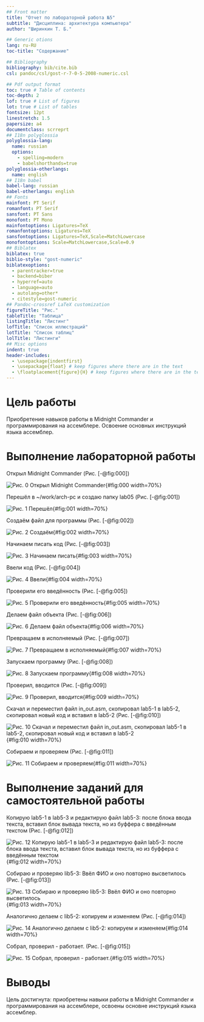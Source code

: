 ```yaml
---
## Front matter
title: "Отчет по лабораторной работа №5"
subtitle: "Дисциплина: архитектура компьютера"
author: "Ширинкин Т. Б."

## Generic otions
lang: ru-RU
toc-title: "Содержание"

## Bibliography
bibliography: bib/cite.bib
csl: pandoc/csl/gost-r-7-0-5-2008-numeric.csl

## Pdf output format
toc: true # Table of contents
toc-depth: 2
lof: true # List of figures
lot: true # List of tables
fontsize: 12pt
linestretch: 1.5
papersize: a4
documentclass: scrreprt
## I18n polyglossia
polyglossia-lang:
  name: russian
  options:
    - spelling=modern
    - babelshorthands=true
polyglossia-otherlangs:
  name: english
## I18n babel
babel-lang: russian
babel-otherlangs: english
## Fonts
mainfont: PT Serif
romanfont: PT Serif
sansfont: PT Sans
monofont: PT Mono
mainfontoptions: Ligatures=TeX
romanfontoptions: Ligatures=TeX
sansfontoptions: Ligatures=TeX,Scale=MatchLowercase
monofontoptions: Scale=MatchLowercase,Scale=0.9
## Biblatex
biblatex: true
biblio-style: "gost-numeric"
biblatexoptions:
  - parentracker=true
  - backend=biber
  - hyperref=auto
  - language=auto
  - autolang=other*
  - citestyle=gost-numeric
## Pandoc-crossref LaTeX customization
figureTitle: "Рис."
tableTitle: "Таблица"
listingTitle: "Листинг"
lofTitle: "Список иллюстраций"
lotTitle: "Список таблиц"
lolTitle: "Листинги"
## Misc options
indent: true
header-includes:
  - \usepackage{indentfirst}
  - \usepackage{float} # keep figures where there are in the text
  - \floatplacement{figure}{H} # keep figures where there are in the text
---
```


# Цель работы

Приобретение навыков работы в Midnight Commander и программирования на ассемблере. Освоение основных инструкций
языка ассемблер.

# Выполнение лабораторной работы

Открыл Midnight Commander (Рис. [-@fig:000])

![Рис. 0 Открыл Midnight Commander](image/0.png){#fig:000 width=70%}

Перешёл в  ~/work/arch-pc и создаю папку lab05 (Рис. [-@fig:001])

![Рис. 1 Перешёл](image/1.png){#fig:001 width=70%}

Создаём файл для программы (Рис. [-@fig:002])

![Рис. 2 Создаём](image/2.png){#fig:002 width=70%}

Начинаем писать код (Рис. [-@fig:003])

![Рис. 3 Начинаем писать](image/3.png){#fig:003 width=70%}

Ввели код (Рис. [-@fig:004])

![Рис. 4 Ввели](image/4.png){#fig:004 width=70%}

Проверили его введённость (Рис. [-@fig:005])

![Рис. 5 Проверили его введённость](image/5.png){#fig:005 width=70%}

Делаем файл объекта (Рис. [-@fig:006])

![Рис. 6 Делаем файл объекта](image/6.png){#fig:006 width=70%}

Превращаем в исполняемый (Рис. [-@fig:007])

![Рис. 7 Превращаем в исполняемый](image/7.png){#fig:007 width=70%}

Запускаем программу (Рис. [-@fig:008])

![Рис. 8 Запускаем программу](image/8.png){#fig:008 width=70%}

Проверил, вводится (Рис. [-@fig:009])

![Рис. 9 Проверил, вводится](image/9.png){#fig:009 width=70%}

Скачал и переместил файл in_out.asm, скопировал lab5-1 в lab5-2, скопировал новый код и вставил в lab5-2 (Рис. [-@fig:010])

![Рис. 10 Скачал и переместил файл in_out.asm, скопировал lab5-1 в lab5-2, скопировал новый код и вставил в lab5-2](image/10.png){#fig:010 width=70%}

Собираем и проверяем (Рис. [-@fig:011])

![Рис. 11 Собираем и проверяем](image/11.png){#fig:011 width=70%}

# Выполнение заданий для самостоятельной работы

Копирую lab5-1 в lab5-3 и редактирую файл lab5-3: после блока ввода текста, вставил блок вывада текста, но из буффера с введённым текстом (Рис. [-@fig:012])

![Рис. 12 Копирую lab5-1 в lab5-3 и редактирую файл lab5-3: после блока ввода текста, вставил блок вывада текста, но из буффера с введённым текстом](image/12.png){#fig:012 width=70%}

Собираю и проверяю lib5-3: Ввёл ФИО и оно повторно высветилось (Рис. [-@fig:013])

![Рис. 13 Собираю и проверяю lib5-3: Ввёл ФИО и оно повторно высветилось](image/13.png){#fig:013 width=70%}

Аналогично делаем с lib5-2: копируем и изменяем (Рис. [-@fig:014])

![Рис. 14 Аналогично делаем с lib5-2: копируем и изменяем](image/14.png){#fig:014 width=70%}

Собрал, проверил - работает. (Рис. [-@fig:015])

![Рис. 15 Собрал, проверил - работает.](image/15.png){#fig:015 width=70%}
# Выводы

Цель достигнута: приобретены навыки работы в Midnight Commander и программирования на ассемблере, освоены основне инструкций
языка ассемблер.